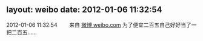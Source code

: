 layout: weibo
date: 2012-01-06 11:32:54
---
2012-01-06 11:32:54  &nbsp;&nbsp;&nbsp;&nbsp;&nbsp;&nbsp; 来自 <a href="http://weibo.com/" rel="nofollow">微博 weibo.com</a>
为了便宜二百五自己好好当了一把二百五…… ​​​
